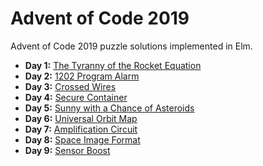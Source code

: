 # Advent of Code 2019

Advent of Code 2019 puzzle solutions implemented in Elm.

- **Day 1:** [The Tyranny of the Rocket Equation](docs/the-tyranny-of-the-rocket-equation/)
- **Day 2:** [1202 Program Alarm](docs/1202-program-alarm/)
- **Day 3:** [Crossed Wires](docs/crossed-wires/)
- **Day 4:** [Secure Container](docs/secure-container/)
- **Day 5:** [Sunny with a Chance of Asteroids](docs/sunny-with-a-chance-of-asteroids/)
- **Day 6:** [Universal Orbit Map](docs/universal-orbit-map/)
- **Day 7:** [Amplification Circuit](docs/amplification-circuit/)
- **Day 8:** [Space Image Format](docs/space-image-format/)
- **Day 9:** [Sensor Boost](docs/sensor-boost/)
